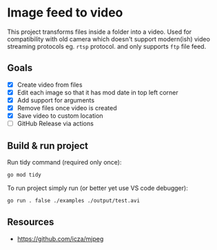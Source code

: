 # Image feed to video
This project transforms files inside a folder into a video. Used for compatibility with old camera which doesn't support modern(ish) video streaming protocols eg. `rtsp` protocol. and only supports `ftp` file feed.

## Goals
- [x] Create video from files
- [x] Edit each image so that it has mod date in top left corner
- [x] Add support for arguments
- [x] Remove files once video is created
- [x] Save video to custom location
- [ ] GitHub Release via actions

## Build & run project

Run tidy command (required only once):

```sh
go mod tidy
```

To run project simply run (or better yet use VS code debugger):

```sh
go run . false ./examples ./output/test.avi
```

## Resources
- https://github.com/icza/mjpeg